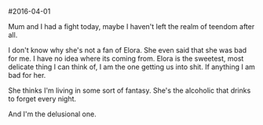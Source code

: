 #2016-04-01

Mum and I had a fight today, maybe I haven't left the realm of teendom after all.

I don't know why she's not a fan of Elora. She even said that she was bad for me. I have no idea where its coming from. Elora is the sweetest, most delicate thing I can think of, I am the one getting us into shit. If anything I am bad for her.

She thinks I'm living in some sort of fantasy. She's the alcoholic that drinks to forget every night.

And I'm the delusional one.